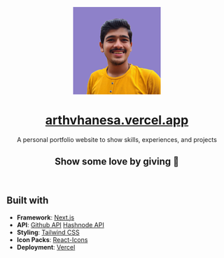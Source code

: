 <p align="center">
    <img src="public/assets/images/icons/icon-384x384.png" alt="Logo" width="200">
</p>

<div align="center">
<h1>
<a href="https://arthvhanesa.vercel.app/" target="_blank">arthvhanesa.vercel.app</a>
</h1>
A personal portfolio website to show skills, experiences, and projects
    <br/>
   <h2> Show some love by giving 🌟</h1>
</div>

<br/>

## Built with

- **Framework**: [Next.js](https://nextjs.org/)
- **API**: [Github API](https://api.github.com) [Hashnode API](https://api.hashnode.com)
- **Styling**: [Tailwind CSS](https://tailwindcss.com/)
- **Icon Packs**: [React-Icons](https://react-icons.github.io/react-icons/)
- **Deployment**: [Vercel](https://vercel.com)

